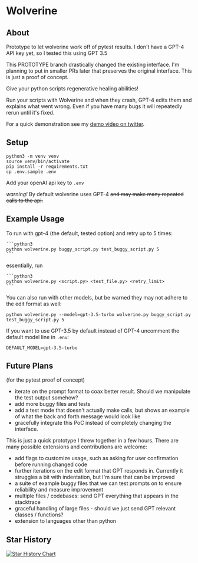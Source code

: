 # Wolverine

## About

Prototype to let wolverine work off of pytest results.
I don't have a GPT-4 API key yet, so I tested this using GPT 3.5

This PROTOTYPE branch drastically changed the existing interface. I'm planning to put in smaller PRs later that preserves the original interface. This is just a proof of concept.

Give your python scripts regenerative healing abilities!

Run your scripts with Wolverine and when they crash, GPT-4 edits them and explains what went wrong. Even if you have many bugs it will repeatedly rerun until it's fixed.

For a quick demonstration see my [demo video on twitter](https://twitter.com/bio_bootloader/status/1636880208304431104).

## Setup

    python3 -m venv venv
    source venv/bin/activate
    pip install -r requirements.txt
    cp .env.sample .env

Add your openAI api key to `.env`

_warning!_ By default wolverine uses GPT-4 ~~and may make many repeated calls to the api.~~

## Example Usage

To run with gpt-4 (the default, tested option) and retry up to 5 times:

    ```python3
    python wolverine.py buggy_script.py test_buggy_script.py 5
    ```
    
essentially, run 

    ```python3
    python wolverine.py <script.py> <test_file.py> <retry_limit>
    ```
    
You can also run with other models, but be warned they may not adhere to the edit format as well:

    python wolverine.py --model=gpt-3.5-turbo wolverine.py buggy_script.py test_buggy_script.py 5

If you want to use GPT-3.5 by default instead of GPT-4 uncomment the default model line in `.env`:

    DEFAULT_MODEL=gpt-3.5-turbo

## Future Plans

(for the pytest proof of concept)
- iterate on the prompt format to coax better result. Should we manipulate the test output somehow?
- add more buggy files and tests
- add a test mode that doesn't actually make calls, but shows an example of what the back and forth message would look like
- gracefully integrate this PoC instead of completely changing the interface.

This is just a quick prototype I threw together in a few hours. There are many possible extensions and contributions are welcome:

- add flags to customize usage, such as asking for user confirmation before running changed code
- further iterations on the edit format that GPT responds in. Currently it struggles a bit with indentation, but I'm sure that can be improved
- a suite of example buggy files that we can test prompts on to ensure reliability and measure improvement
- multiple files / codebases: send GPT everything that appears in the stacktrace
- graceful handling of large files - should we just send GPT relevant classes / functions?
- extension to languages other than python

## Star History

[![Star History Chart](https://api.star-history.com/svg?repos=biobootloader/wolverine&type=Date)](https://star-history.com/#biobootloader/wolverine)
